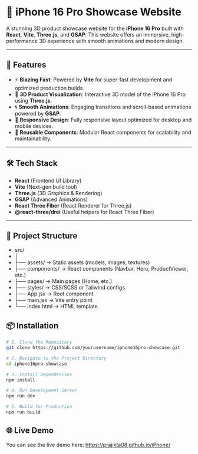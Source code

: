 
# 📱 iPhone 16 Pro Showcase Website

A stunning 3D product showcase website for the **iPhone 16 Pro** built with **React**, **Vite**, **Three.js**, and **GSAP**. This website offers an immersive, high-performance 3D experience with smooth animations and modern design.

---

## 🚀 Features

- ⚡ **Blazing Fast**: Powered by **Vite** for super-fast development and optimized production builds.
- 🎨 **3D Product Visualization**: Interactive 3D model of the iPhone 16 Pro using **Three.js**.
- 🌀 **Smooth Animations**: Engaging transitions and scroll-based animations powered by **GSAP**.
- 🌙 **Responsive Design**: Fully responsive layout optimized for desktop and mobile devices.
- 🧩 **Reusable Components**: Modular React components for scalability and maintainability.

---

## 🛠️ Tech Stack

- **React** (Frontend UI Library)
- **Vite** (Next-gen build tool)
- **Three.js** (3D Graphics & Rendering)
- **GSAP** (Advanced Animations)
- **React Three Fiber** (React Renderer for Three.js)
- **@react-three/drei** (Useful helpers for React Three Fiber)

---

## 📂 Project Structure

- src/
- │
- ├── assets/ → Static assets (models, images, textures)
- ├── components/ → React components (Navbar, Hero, ProductViewer, etc.)
- ├── pages/ → Main pages (Home, etc.)
- ├── styles/ → CSS/SCSS or Tailwind configs
- ├── App.jsx → Root component
- ├── main.jsx → Vite entry point
- └── index.html → HTML template


## 📦 Installation

```bash
# 1. Clone the Repository
git clone https://github.com/yourusername/iphone16pro-showcase.git

# 2. Navigate to the Project Directory
cd iphone16pro-showcase

# 3. Install Dependencies
npm install

# 4. Run Development Server
npm run dev

# 5. Build for Production
npm run build
```

## 🌐 Live Demo
You can see the live demo here:
https://prajikta08.github.io/iPhone/
